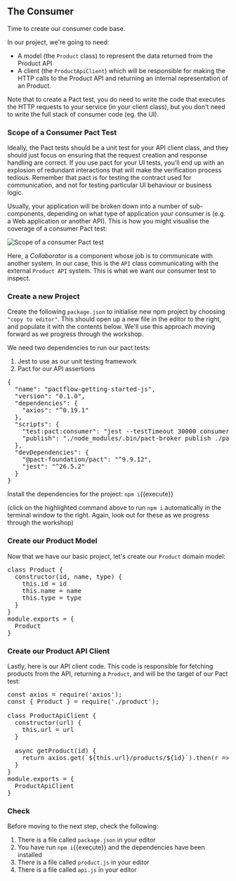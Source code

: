 ## The Consumer

Time to create our consumer code base.

In our project, we're going to need:

* A model (the `Product` class) to represent the data returned from the Product API
* A client (the `ProductApiClient`) which will be responsible for making the HTTP calls to the Product API and returning an internal representation of an Product.

Note that to create a Pact test, you do need to write the code that executes the HTTP requests to your service (in your client class), but you don't need to write the full stack of consumer code (eg. the UI).

### Scope of a Consumer Pact Test

Ideally, the Pact tests should be a unit test for your API client class, and they should just focus on ensuring that the request creation and response handling are correct. If you use pact for your UI tests, you'll end up with an explosion of redundant interactions that will make the verification process tedious. Remember that pact is for testing the contract used for communication, and not for testing particular UI behaviour or business logic.

Usually, your application will be broken down into a number of sub-components, depending on what type of application your consumer is \(e.g. a Web application or another API\). This is how you might visualise the coverage of a consumer Pact test:

![Scope of a consumer Pact test](./consumer-test-coverage.png)

Here, a _Collaborator_ is a component whose job is to communicate with another system. In our case, this is the `API` class communicating with the external `Product API` system. This is what we want our consumer test to inspect.

### Create a new Project

Create the following `package.json` to initialise new npm project by choosing `"copy to editor"`. This should open up a new file in the editor to the right, and populate it with the contents below.
We'll use this approach moving forward as we progress through the workshop.

We need two dependencies to run our pact tests:

1. Jest to use as our unit testing framework
2. Pact for our API assertions

<pre class="file" data-filename="package.json" data-target="replace">
{
  "name": "pactflow-getting-started-js",
  "version": "0.1.0",
  "dependencies": {
    "axios": "^0.19.1"
  },
  "scripts": {
    "test:pact:consumer": "jest --testTimeout 30000 consumer.pact.spec.js",
    "publish": "./node_modules/.bin/pact-broker publish ./pacts --consumer-app-version 1.0.0"
  },
  "devDependencies": {
    "@pact-foundation/pact": "^9.9.12",
    "jest": "^26.5.2"
  }
}
</pre>

Install the dependencies for the project: `npm i`{{execute}}

(click on the highlighted command above to run `npm i` automatically in the terminal window to the right. Again, look out for these as we progress through the workshop)

### Create our Product Model

Now that we have our basic project, let's create our `Product` domain model:

<pre class="file" data-filename="product.js" data-target="replace">
class Product {
  constructor(id, name, type) {
    this.id = id
    this.name = name
    this.type = type
  }
}
module.exports = {
  Product
}
</pre>

### Create our Product API Client

Lastly, here is our API client code. This code is responsible for fetching products from the API, returning a `Product`, and will be the target of our Pact test:

<pre class="file" data-filename="api.js" data-target="replace">
const axios = require('axios');
const { Product } = require('./product');

class ProductApiClient {
  constructor(url) {
    this.url = url
  }

  async getProduct(id) {
    return axios.get(`${this.url}/products/${id}`).then(r => new Product(r.data.id, r.data.name, r.data.type));
  }
}
module.exports = {
  ProductApiClient
}
</pre>

### Check

Before moving to the next step, check the following:

1. There is a file called `package.json` in your editor
1. You have run `npm i`{{execute}} and the dependencies have been installed
1. There is a file called `product.js` in your editor
1. There is a file called `api.js` in your editor
